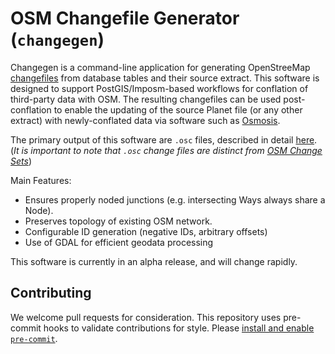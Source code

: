 # OSM Changefile Generator (`changegen`)


Changegen is a command-line application for generating OpenStreeMap [changefiles](https://wiki.openstreetmap.org/wiki/OsmChange) from database tables and their source extract. This software is designed to support PostGIS/Imposm-based workflows for conflation of third-party data with OSM. The resulting changefiles can be used post-conflation to enable the updating of the source Planet file (or any other extract) with newly-conflated data via software such as [Osmosis](https://wiki.openstreetmap.org/wiki/Osmosis). 

The primary output of this software are `.osc` files, described in detail [here](https://wiki.openstreetmap.org/wiki/OsmChange). (*It is important to note that `.osc` change files are distinct from [OSM Change Sets](https://wiki.openstreetmap.org/wiki/Changeset)*)

Main Features: 
* Ensures properly noded junctions (e.g. intersecting Ways always share a Node).
* Preserves topology of existing OSM network. 
* Configurable ID generation (negative IDs, arbitrary offsets)
* Use of GDAL for efficient geodata processing

This software is currently in an alpha release, and will change rapidly.

## Contributing

We welcome pull requests for consideration. This repository uses pre-commit hooks to validate contributions for style. Please [install and enable `pre-commit`](https://pre-commit.com/#quick-start).

